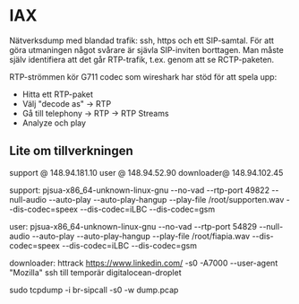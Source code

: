 # IAX

Nätverksdump med blandad trafik: ssh, https och ett SIP-samtal.
För att göra utmaningen något svårare är sjävla SIP-inviten borttagen.
Man måste själv identifiera att det går RTP-trafik, t.ex. genom att se RCTP-paketen.

RTP-strömmen kör G711 codec som wireshark har stöd för att spela upp:

- Hitta ett RTP-paket
- Välj "decode as" -> RTP
- Gå till telephony -> RTP -> RTP Streams
- Analyze och play

## Lite om tillverkningen
support   @ 148.94.181.10
user      @ 148.94.52.90
downloader@ 148.94.102.45

support:
pjsua-x86_64-unknown-linux-gnu --no-vad --rtp-port 49822 --null-audio --auto-play --auto-play-hangup --play-file /root/supporten.wav --dis-codec=speex --dis-codec=iLBC --dis-codec=gsm

user:
pjsua-x86_64-unknown-linux-gnu --no-vad --rtp-port 54829 --null-audio --auto-play --auto-play-hangup --play-file /root/fiapia.wav --dis-codec=speex --dis-codec=iLBC --dis-codec=gsm

downloader:
httrack https://www.linkedin.com/ -s0 -A7000 --user-agent "Mozilla"
ssh till temporär digitalocean-droplet

sudo tcpdump -i br-sipcall -s0 -w dump.pcap
